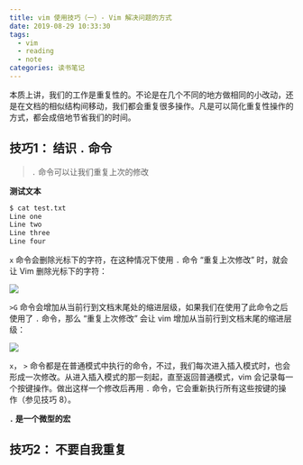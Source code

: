 ```yaml
---
title: vim 使用技巧（一）- Vim 解决问题的方式
date: 2019-08-29 10:33:30
tags: 
  - vim
  - reading
  - note
categories: 读书笔记
---
```


本质上讲，我们的工作是重复性的。不论是在几个不同的地方做相同的小改动，还是在文档的相似结构间移动，我们都会重复很多操作。凡是可以简化重复性操作的方式，都会成倍地节省我们的时间。

<!--more-->

## 技巧1： 结识  `.` 命令

> `.` 命令可以让我们重复上次的修改

**测试文本**

```bash
$ cat test.txt
Line one
Line two
Line three
Line four
```

`x` 命令会删除光标下的字符，在这种情况下使用 `.` 命令 “重复上次修改” 时，就会让 Vim 删除光标下的字符：

![](./vim-使用技巧（一）/1-1.png)

`>G` 命令会增加从当前行到文档末尾处的缩进层级，如果我们在使用了此命令之后使用了 `.` 命令，那么 “重复上次修改” 会让 vim 增加从当前行到文档末尾的缩进层级：

![](./vim-使用技巧（一）/1-2.png)

`x`， `>` 命令都是在普通模式中执行的命令，不过，我们每次进入插入模式时，也会形成一次修改。从进入插入模式的那一刻起，直至返回普通模式，vim 会记录每一个按键操作。做出这样一个修改后再用 `.` 命令，它会重新执行所有这些按键的操作（参见技巧 8）。

**`.` 是一个微型的宏**

## 技巧2： 不要自我重复


